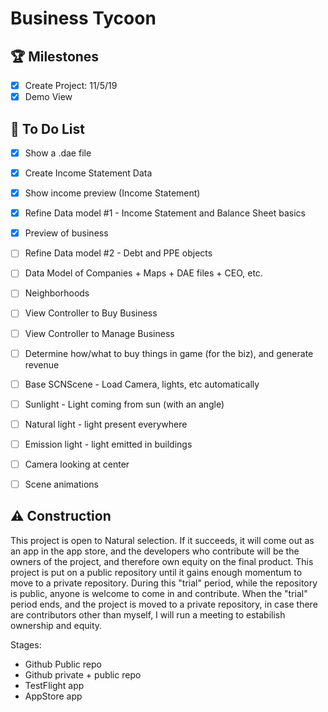 #  Business Tycoon

## 🏆 Milestones

- [X] Create Project: 11/5/19
- [X] Demo View

## 📝 To Do List

- [X] Show a .dae file
- [X] Create Income Statement Data
- [X] Show income preview (Income Statement)

- [X] Refine Data model #1 - Income Statement and Balance Sheet basics
- [X] Preview of business

- [ ] Refine Data model #2 - Debt and PPE objects
- [ ] Data Model of Companies + Maps + DAE files + CEO, etc.
- [ ] Neighborhoods

- [ ] View Controller to Buy Business
- [ ] View Controller to Manage Business
- [ ] Determine how/what to buy things in game (for the biz), and generate revenue

- [ ] Base SCNScene - Load Camera, lights, etc automatically

- [ ] Sunlight - Light coming from sun (with an angle)
- [ ] Natural light - light present everywhere
- [ ] Emission light - light emitted in buildings
- [ ] Camera looking at center
- [ ] Scene animations

## ⚠️ Construction

This project is open to Natural selection. If it succeeds, it will come out as an app in the app store, and the developers who contribute will be the owners of the project, and therefore own equity on the final product.
This project is put on a public repository until it gains enough momentum to move to a private repository.
During this "trial" period, while the repository is public, anyone is welcome to come in and contribute.
When the "trial" period ends, and the project is moved to a private repository, in case there are contributors other than myself, I will run a meeting to estabilish ownership and equity.

Stages:
- Github Public repo
- Github private + public repo
- TestFlight app
- AppStore app
